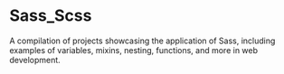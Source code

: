 # Sass_Scss
A compilation of projects showcasing the application of Sass, including examples of variables, mixins, nesting, functions, and more in web development.

